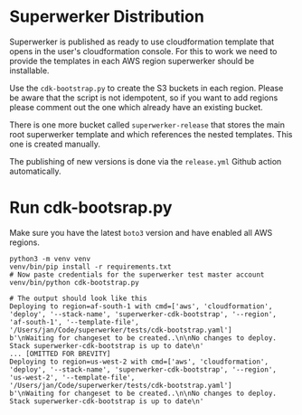 # Superwerker Distribution

Superwerker is published as ready to use cloudformation template that opens in the user's cloudformation console.
For this to work we need to provide the templates in each AWS region superwerker should be installable.

Use the `cdk-bootstrap.py` to create the S3 buckets in each region. Please be aware that the script is not idempotent, so if you want to add regions please comment out the one which already have an existing bucket.

There is one more bucket called `superwerker-release` that stores the main root superwerker template and which references the nested templates. This one is created manually.

The publishing of new versions is done via the `release.yml` Github action automatically.

# Run cdk-bootsrap.py

Make sure you have the latest `boto3` version and have enabled all AWS regions.

```shell
python3 -m venv venv
venv/bin/pip install -r requirements.txt
# Now paste credentials for the superwerker test master account
venv/bin/python cdk-bootstrap.py

# The output should look like this
Deploying to region=af-south-1 with cmd=['aws', 'cloudformation', 'deploy', '--stack-name', 'superwerker-cdk-bootstrap', '--region', 'af-south-1', '--template-file', '/Users/jan/Code/superwerker/tests/cdk-bootstrap.yaml']
b'\nWaiting for changeset to be created..\n\nNo changes to deploy. Stack superwerker-cdk-bootstrap is up to date\n'
... [OMITTED FOR BREVITY]
Deploying to region=us-west-2 with cmd=['aws', 'cloudformation', 'deploy', '--stack-name', 'superwerker-cdk-bootstrap', '--region', 'us-west-2', '--template-file', '/Users/jan/Code/superwerker/tests/cdk-bootstrap.yaml']
b'\nWaiting for changeset to be created..\n\nNo changes to deploy. Stack superwerker-cdk-bootstrap is up to date\n'
```